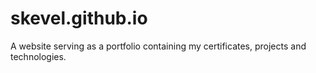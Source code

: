 # skevel.github.io
A website serving as a portfolio containing my certificates, projects and technologies.
